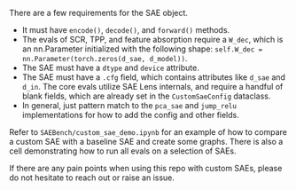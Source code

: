 There are a few requirements for the SAE object.

- It must have `encode()`, `decode()`, and `forward()` methods.
- The evals of SCR, TPP, and feature absorption require a `W_dec`, which is an nn.Parameter initialized with the following shape: `self.W_dec = nn.Parameter(torch.zeros(d_sae, d_model))`.
- The SAE must have a `dtype` and `device` attribute.
- The SAE must have a `.cfg` field, which contains attributes like `d_sae` and `d_in`. The core evals utilize SAE Lens internals, and require a handful of blank fields, which are already set in the `CustomSaeConfig` dataclass.
- In general, just pattern match to the `pca_sae` and `jump_relu` implementations for how to add the config and other fields.

Refer to `SAEBench/custom_sae_demo.ipynb` for an example of how to compare a custom SAE with a baseline SAE and create some graphs. There is also a cell demonstrating how to run all evals on a selection of SAEs.

If there are any pain points when using this repo with custom SAEs, please do not hesitate to reach out or raise an issue.